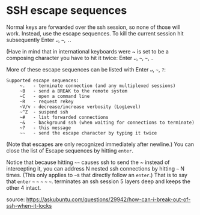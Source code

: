 # SSH escape sequences

Normal keys are forwarded over the ssh session, so none of those will work. Instead, use the escape sequences. To kill the current session hit subsequently Enter `↵`, `~`, `.`.

(Have in mind that in international keyboards were ~ is set to be a composing character you have to hit it twice: Enter `↵`, `~`, `~`, `.`

More of these escape sequences can be listed with Enter `↵`, `~`, `?`:

```
Supported escape sequences:
     ~.   - terminate connection (and any multiplexed sessions)
     ~B   - send a BREAK to the remote system
     ~C   - open a command line
     ~R   - request rekey
     ~V/v - decrease/increase verbosity (LogLevel)
     ~^Z  - suspend ssh
     ~#   - list forwarded connections
     ~&   - background ssh (when waiting for connections to terminate)
     ~?   - this message
     ~~   - send the escape character by typing it twice
```

(Note that escapes are only recognized immediately after newline.)
You can close the list of Escape sequences by hitting `enter`.

Notice that because hitting `~~` causes ssh to send the *~* instead of intercepting it, you can address N nested ssh connections by hitting `~` N times. (This only applies to `~`s that directly follow an `enter`.) That is to say that `enter`&nbsp;`~`&nbsp;`~`&nbsp;`~`&nbsp;`~`&nbsp;`~`. terminates an ssh session 5 layers deep and keeps the other 4 intact.

source: <https://askubuntu.com/questions/29942/how-can-i-break-out-of-ssh-when-it-locks>
